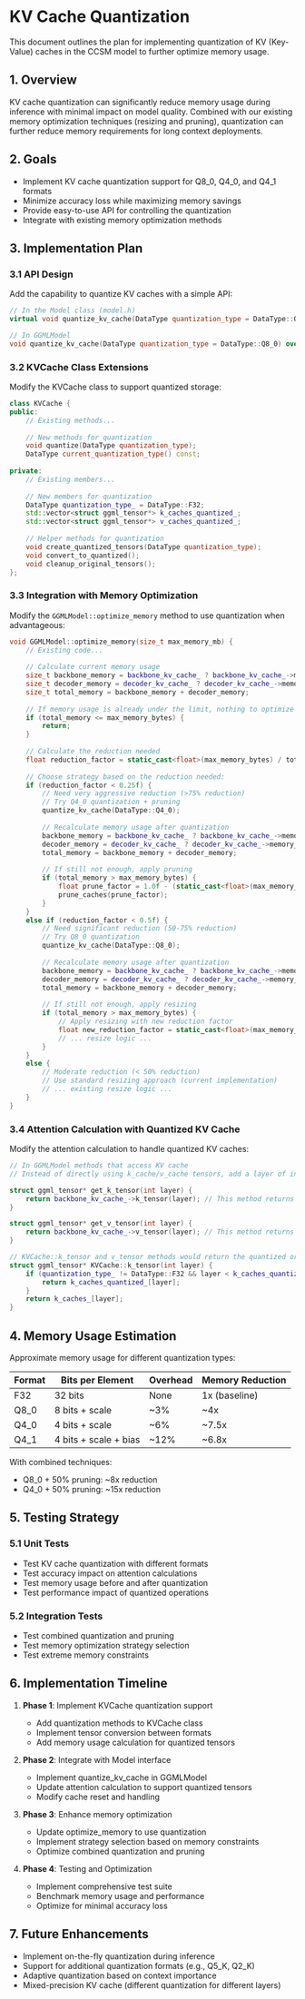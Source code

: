 # KV Cache Quantization

This document outlines the plan for implementing quantization of KV (Key-Value) caches in the CCSM model to further optimize memory usage.

## 1. Overview

KV cache quantization can significantly reduce memory usage during inference with minimal impact on model quality. Combined with our existing memory optimization techniques (resizing and pruning), quantization can further reduce memory requirements for long context deployments.

## 2. Goals

- Implement KV cache quantization support for Q8_0, Q4_0, and Q4_1 formats
- Minimize accuracy loss while maximizing memory savings
- Provide easy-to-use API for controlling the quantization
- Integrate with existing memory optimization methods

## 3. Implementation Plan

### 3.1 API Design

Add the capability to quantize KV caches with a simple API:

```cpp
// In the Model class (model.h)
virtual void quantize_kv_cache(DataType quantization_type = DataType::Q8_0) = 0;

// In GGMLModel
void quantize_kv_cache(DataType quantization_type = DataType::Q8_0) override;
```

### 3.2 KVCache Class Extensions

Modify the KVCache class to support quantized storage:

```cpp
class KVCache {
public:
    // Existing methods...
    
    // New methods for quantization
    void quantize(DataType quantization_type);
    DataType current_quantization_type() const;
    
private:
    // Existing members...
    
    // New members for quantization
    DataType quantization_type_ = DataType::F32;
    std::vector<struct ggml_tensor*> k_caches_quantized_;
    std::vector<struct ggml_tensor*> v_caches_quantized_;
    
    // Helper methods for quantization
    void create_quantized_tensors(DataType quantization_type);
    void convert_to_quantized();
    void cleanup_original_tensors();
};
```

### 3.3 Integration with Memory Optimization

Modify the `GGMLModel::optimize_memory` method to use quantization when advantageous:

```cpp
void GGMLModel::optimize_memory(size_t max_memory_mb) {
    // Existing code...
    
    // Calculate current memory usage
    size_t backbone_memory = backbone_kv_cache_ ? backbone_kv_cache_->memory_usage() : 0;
    size_t decoder_memory = decoder_kv_cache_ ? decoder_kv_cache_->memory_usage() : 0;
    size_t total_memory = backbone_memory + decoder_memory;
    
    // If memory usage is already under the limit, nothing to optimize
    if (total_memory <= max_memory_bytes) {
        return;
    }
    
    // Calculate the reduction needed
    float reduction_factor = static_cast<float>(max_memory_bytes) / total_memory;
    
    // Choose strategy based on the reduction needed:
    if (reduction_factor < 0.25f) {
        // Need very aggressive reduction (>75% reduction)
        // Try Q4_0 quantization + pruning
        quantize_kv_cache(DataType::Q4_0);
        
        // Recalculate memory usage after quantization
        backbone_memory = backbone_kv_cache_ ? backbone_kv_cache_->memory_usage() : 0;
        decoder_memory = decoder_kv_cache_ ? decoder_kv_cache_->memory_usage() : 0;
        total_memory = backbone_memory + decoder_memory;
        
        // If still not enough, apply pruning
        if (total_memory > max_memory_bytes) {
            float prune_factor = 1.0f - (static_cast<float>(max_memory_bytes) / total_memory);
            prune_caches(prune_factor);
        }
    }
    else if (reduction_factor < 0.5f) {
        // Need significant reduction (50-75% reduction)
        // Try Q8_0 quantization
        quantize_kv_cache(DataType::Q8_0);
        
        // Recalculate memory usage after quantization
        backbone_memory = backbone_kv_cache_ ? backbone_kv_cache_->memory_usage() : 0;
        decoder_memory = decoder_kv_cache_ ? decoder_kv_cache_->memory_usage() : 0;
        total_memory = backbone_memory + decoder_memory;
        
        // If still not enough, apply resizing
        if (total_memory > max_memory_bytes) {
            // Apply resizing with new reduction factor
            float new_reduction_factor = static_cast<float>(max_memory_bytes) / total_memory;
            // ... resize logic ...
        }
    }
    else {
        // Moderate reduction (< 50% reduction)
        // Use standard resizing approach (current implementation)
        // ... existing resize logic ...
    }
}
```

### 3.4 Attention Calculation with Quantized KV Cache

Modify the attention calculation to handle quantized KV caches:

```cpp
// In GGMLModel methods that access KV cache
// Instead of directly using k_cache/v_cache tensors, add a layer of indirection:

struct ggml_tensor* get_k_tensor(int layer) {
    return backbone_kv_cache_->k_tensor(layer); // This method returns the appropriate tensor
}

struct ggml_tensor* get_v_tensor(int layer) {
    return backbone_kv_cache_->v_tensor(layer); // This method returns the appropriate tensor
}

// KVCache::k_tensor and v_tensor methods would return the quantized or original tensor as appropriate
struct ggml_tensor* KVCache::k_tensor(int layer) {
    if (quantization_type_ != DataType::F32 && layer < k_caches_quantized_.size()) {
        return k_caches_quantized_[layer];
    }
    return k_caches_[layer];
}
```

## 4. Memory Usage Estimation

Approximate memory usage for different quantization types:

| Format | Bits per Element | Overhead | Memory Reduction |
|--------|------------------|----------|------------------|
| F32    | 32 bits          | None     | 1x (baseline)    |
| Q8_0   | 8 bits + scale   | ~3%      | ~4x              |
| Q4_0   | 4 bits + scale   | ~6%      | ~7.5x            |
| Q4_1   | 4 bits + scale + bias | ~12% | ~6.8x           |

With combined techniques:
- Q8_0 + 50% pruning: ~8x reduction
- Q4_0 + 50% pruning: ~15x reduction

## 5. Testing Strategy

### 5.1 Unit Tests

- Test KV cache quantization with different formats
- Test accuracy impact on attention calculations
- Test memory usage before and after quantization
- Test performance impact of quantized operations

### 5.2 Integration Tests

- Test combined quantization and pruning
- Test memory optimization strategy selection
- Test extreme memory constraints

## 6. Implementation Timeline

1. **Phase 1**: Implement KVCache quantization support
   - Add quantization methods to KVCache class
   - Implement tensor conversion between formats
   - Add memory usage calculation for quantized tensors

2. **Phase 2**: Integrate with Model interface
   - Implement quantize_kv_cache in GGMLModel
   - Update attention calculation to support quantized tensors
   - Modify cache reset and handling

3. **Phase 3**: Enhance memory optimization
   - Update optimize_memory to use quantization
   - Implement strategy selection based on memory constraints
   - Optimize combined quantization and pruning

4. **Phase 4**: Testing and Optimization
   - Implement comprehensive test suite
   - Benchmark memory usage and performance
   - Optimize for minimal accuracy loss

## 7. Future Enhancements

- Implement on-the-fly quantization during inference
- Support for additional quantization formats (e.g., Q5_K, Q2_K)
- Adaptive quantization based on context importance
- Mixed-precision KV cache (different quantization for different layers)